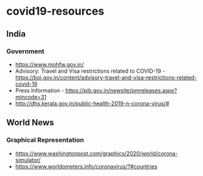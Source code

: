 # covid19-resources

## India
### Government
- https://www.mohfw.gov.in/
- Advisory: Travel and Visa restrictions related to COVID-19 - https://boi.gov.in/content/advisory-travel-and-visa-restrictions-related-covid-19
- Press Information - https://pib.gov.in/newsite/pmreleases.aspx?mincode=31
- http://dhs.kerala.gov.in/public-health-2019-n-corona-virus/#



## World News 
### Graphical Representation
- https://www.washingtonpost.com/graphics/2020/world/corona-simulator/
- https://www.worldometers.info/coronavirus/?#countries
